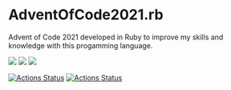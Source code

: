 # AdventOfCode2021.rb

Advent of Code 2021 developed in Ruby to improve my skills and knowledge with this progamming language.

![](https://img.shields.io/badge/day%20📅-16-blue)
![](https://img.shields.io/badge/stars%20⭐-9-yellow)
![](https://img.shields.io/badge/days%20completed-4-red)

[![Actions Status](https://github.com/Andy9822/AdventOfCode2021/actions/workflows/Day1.yaml/badge.svg)](https://github.com/Andy9822/AdventOfCode2021/actions/workflows/Day1.yaml)
[![Actions Status](https://github.com/Andy9822/AdventOfCode2021/actions/workflows/Day2.yaml/badge.svg)](https://github.com/Andy9822/AdventOfCode2021/actions/workflows/Day2.yaml)
